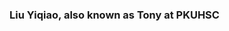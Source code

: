 ###  Liu Yiqiao, also known as Tony at PKUHSC

<!--
**TonyLYQ/TonyLYQ** is a ✨ _special_ ✨ repository because its `README.md` (this file) appears on your GitHub profile.



Basketball enthusiast 🏀
Cardistry lover 🃏
And a huge fan of high speed stuffs 🏃 🚴 🏎️
But kinda suck at games
